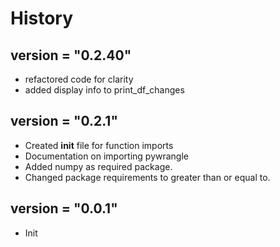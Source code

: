 # History

## version = "0.2.40"
- refactored code for clarity
- added display info to print_df_changes

## version = "0.2.1"
- Created __init__ file for function imports
- Documentation on importing pywrangle
- Added numpy as required package.
- Changed package requirements to greater than or equal to.

## version = "0.0.1"
- Init

